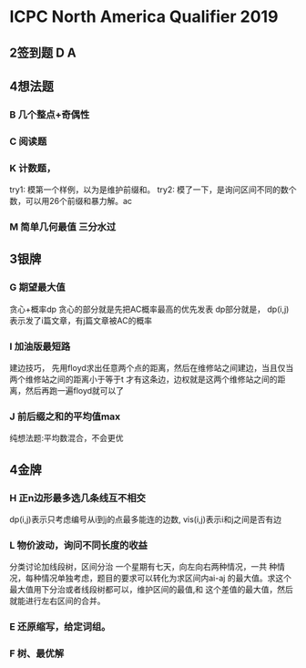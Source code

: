 # ICPC North America Qualifier 2019

## 2签到题 D A

## 4想法题 

### B 几个整点+奇偶性

### C 阅读题

### K 计数题，

try1: 模第一个样例，以为是维护前缀和。
try2: 模了一下，是询问区间不同的数个数，可以用26个前缀和暴力解。ac

### M 简单几何最值 三分水过

## 3银牌

### G 期望最大值

贪心+概率dp
贪心的部分就是先把AC概率最高的优先发表 dp部分就是，
dp(i,j)表示发了i篇文章，有j篇文章被AC的概率

### I 加油版最短路  

建边技巧，
先用floyd求出任意两个点的距离，然后在维修站之间建边，当且仅当两个维修站之间的距离小于等于t 才有这条边，边权就是这两个维修站之间的距离，然后再跑一遍floyd就可以了

### J 前后缀之和的平均值max

纯想法题:平均数混合，不会更优

## 4金牌

### H 正n边形最多选几条线互不相交

dp(i,j)表示只考虑编号从i到j的点最多能连的边数,
vis(i,j)表示i和j之间是否有边

### L 物价波动，询问不同长度的收益

分类讨论加线段树，区间分治
一个星期有七天，向左向右两种情况，一共 种情况，每种情况单独考虑，题目的要求可以转化为求区间内ai-aj
的最大值。求这个最大值用下分治或者线段树都可以，维护区间的最值,和 这个差值的最大值，然后就能进行左右区间的合并。

### E 还原缩写，给定词组。 



### F 树、最优解